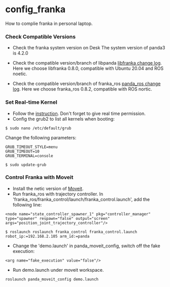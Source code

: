 # config_franka
How to complie franka in personal laptop.

### Check Compatible Versions 
* Check the franka system version on Desk
The system version of panda3 is 4.2.0

* Check the compatible version/branch of libpanda
[libfranka change log](https://frankaemika.github.io/docs/libfranka_changelog.html).
Here we choose libfranka 0.8.0, compatible with Ubuntu 20.04 and ROS noetic.

* Check the compatible version/branch of franka_ros
[panda_ros change log](https://frankaemika.github.io/docs/franka_ros_changelog.html).
Here we choose franka_ros 0.8.2, compatible with ROS nortic.



### Set Real-time Kernel
* Follow the [instruction](https://frankaemika.github.io/docs/installation_linux.html). Don't forget to give real time permission. 
* Config the grub2 to list all kernels when booting:
```
$ sudo nano /etc/default/grub
```
Change the following parameters:
```
GRUB_TIMEOUT_STYLE=menu
GRUB_TIMEOUT=10
GRUB_TERMINAL=console
```
```
$ sudo update-grub
```

### Control Franka with Moveit
* Install the netic version of [Moveit](https://ros-planning.github.io/moveit_tutorials/).
* Run franka_ros with trajectory controller. In 'franka_ros/franka_control/launch/franka_control.launch', add the following line:
```
<node name="state_controller_spawner_1" pkg="controller_manager" type="spawner" respawn="false" output="screen" args="position_joint_trajectory_controller"/>
```
```
$ roslaunch roslaunch franka_control franka_control.launch robot_ip:=192.168.2.105 arm_id:=panda
```
* Change the 'demo.launch' in panda_moveit_config, switch off the fake execution:
```
<arg name="fake_execution" value="false"/>
```
* Run demo.launch under moveit workspace.
```
roslaunch panda_moveit_config demo.launch
```
